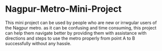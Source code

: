 # Nagpur-Metro-Mini-Project
This mini project can be used by people who are new or irrwgular users of the Nagpur metro. as it can be confusing and time consuming, this project can help them navigate better by providing them with assistance with directions and steps to use the metro properly from point A to B successfully without any hassle.

